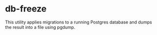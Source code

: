 # db-freeze

This utility applies migrations to a running Postgres database and dumps the result into a file using pgdump.
